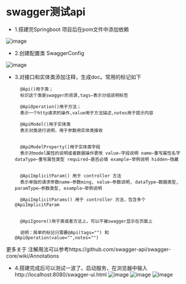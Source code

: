 # swagger测试api
* 1.搭建完Springboot 项目后在pom文件中添加依赖

![image](https://github.com/resisterdkdk/Mini-Program-for-used-books/blob/master/Workload/Lijiayong_18214753/images/sg1.png?raw=true)

* 2.创建配置类 SwaggerConfig

![image](https://github.com/resisterdkdk/Mini-Program-for-used-books/blob/master/Workload/Lijiayong_18214753/images/sg2.png?raw=true)

* 3.对接口和实体类添加注释，生成doc。常用的标记如下

        @Api()用于类； 
        标识这个类是swagger的资源,tags–表示分组说明标签

        @ApiOperation()用于方法； 
        表示一个http请求的操作,value用于方法描述,notes用于提示内容

        @ApiModel()用于实体类 
        表示对类进行说明，用于参数用实体类接收


        @ApiModelProperty()用于实体类字段 
        表示对model属性的说明或者数据操作更改 value–字段说明 name–重写属性名字 dataType–重写属性类型 required–是否必填 example–举例说明 hidden–隐藏


        @ApiImplicitParam() 用于 controller 方法 
        表示单独的请求参数name–参数ming, value–参数说明, dataType–数据类型, paramType–参数类型, example–举例说明

        @ApiImplicitParams() 用于 controller 方法，包含多个 @ApiImplicitParam


        @ApiIgnore()用于类或者方法上，可以不被swagger显示在页面上

        说明：简单的标记只需要@Api(tags="") 和 @ApiOperation(value="",notes="")

更多关于 注解用法可以参考https://github.com/swagger-api/swagger-core/wiki/Annotations
* 4.搭建完成后可以测试一波了。启动服务，在浏览器中输入 http://localhost:8080/swagger-ui.html 
![image](https://github.com/resisterdkdk/Mini-Program-for-used-books/blob/master/Workload/Lijiayong_18214753/images/sg3.png?raw=true)
![image](https://github.com/resisterdkdk/Mini-Program-for-used-books/blob/master/Workload/Lijiayong_18214753/images/sg4.png?raw=true)
![image](https://github.com/resisterdkdk/Mini-Program-for-used-books/blob/master/Workload/Lijiayong_18214753/images/sg5.png?raw=true)
